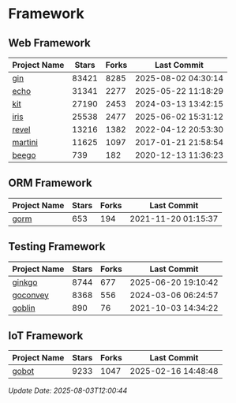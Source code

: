 # Framework

## Web Framework
| Project Name | Stars | Forks | Last Commit |
| ------------ | ----- | ----- | ----------- |
| [gin](https://github.com/gin-gonic/gin) | 83421 | 8285 | 2025-08-02 04:30:14 |
| [echo](https://github.com/labstack/echo) | 31341 | 2277 | 2025-05-22 11:18:29 |
| [kit](https://github.com/go-kit/kit) | 27190 | 2453 | 2024-03-13 13:42:15 |
| [iris](https://github.com/kataras/iris) | 25538 | 2477 | 2025-06-02 15:31:12 |
| [revel](https://github.com/revel/revel) | 13216 | 1382 | 2022-04-12 20:53:30 |
| [martini](https://github.com/go-martini/martini) | 11625 | 1097 | 2017-01-21 21:58:54 |
| [beego](https://github.com/astaxie/beego) | 739 | 182 | 2020-12-13 11:36:23 |

## ORM Framework
| Project Name | Stars | Forks | Last Commit |
| ------------ | ----- | ----- | ----------- |
| [gorm](https://github.com/jinzhu/gorm) | 653 | 194 | 2021-11-20 01:15:37 |

## Testing Framework
| Project Name | Stars | Forks | Last Commit |
| ------------ | ----- | ----- | ----------- |
| [ginkgo](https://github.com/onsi/ginkgo) | 8744 | 677 | 2025-06-20 19:10:42 |
| [goconvey](https://github.com/smartystreets/goconvey) | 8368 | 556 | 2024-03-06 06:24:57 |
| [goblin](https://github.com/franela/goblin) | 890 | 76 | 2021-10-03 14:34:22 |

## IoT Framework
| Project Name | Stars | Forks | Last Commit |
| ------------ | ----- | ----- | ----------- |
| [gobot](https://github.com/hybridgroup/gobot) | 9233 | 1047 | 2025-02-16 14:48:48 |

*Update Date: 2025-08-03T12:00:44*